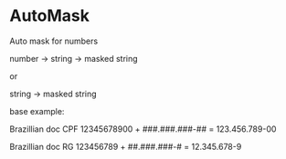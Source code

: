 # AutoMask

Auto mask for numbers

number -> string -> masked string

or

string -> masked string

base example:

Brazillian doc CPF
12345678900 + ###.###.###-## = 123.456.789-00

Brazillian doc RG
123456789 + ##.###.###-# = 12.345.678-9
